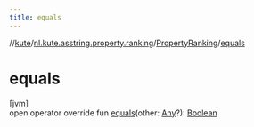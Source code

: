 ```yaml
---
title: equals
---
```

//[kute](../../../index.html)/[nl.kute.asstring.property.ranking](../index.html)/[PropertyRanking](index.html)/[equals](equals.html)



# equals



[jvm]\
open operator override fun [equals](equals.html)(other: [Any](https://kotlinlang.org/api/latest/jvm/stdlib/kotlin/-any/index.html)?): [Boolean](https://kotlinlang.org/api/latest/jvm/stdlib/kotlin/-boolean/index.html)




